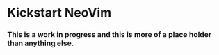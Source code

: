 # Kickstart NeoVim

### This is a work in progress and this is more of a place holder than anything else.